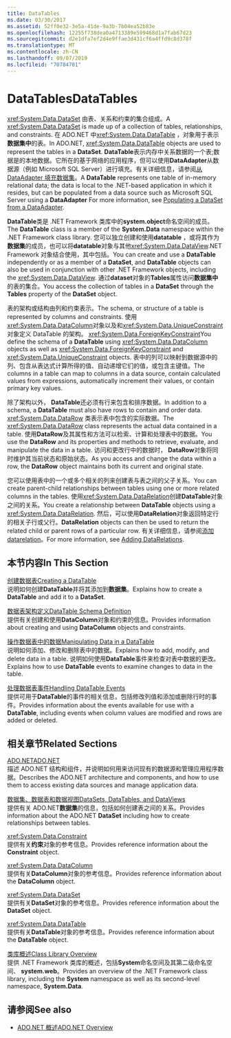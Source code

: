 ```yaml
---
title: DataTables
ms.date: 03/30/2017
ms.assetid: 52ff0e32-3e5a-41de-9a3b-7b04ea52b83e
ms.openlocfilehash: 12255f738dea0a4713389e599468d1a7fab67d23
ms.sourcegitcommit: d2e1dfa7ef2d4e9ffae3d431cf6a4ffd9c8d378f
ms.translationtype: MT
ms.contentlocale: zh-CN
ms.lasthandoff: 09/07/2019
ms.locfileid: "70784701"
---
```

# <a name="datatables"></a><span data-ttu-id="bc350-102">DataTables</span><span class="sxs-lookup"><span data-stu-id="bc350-102">DataTables</span></span>
<span data-ttu-id="bc350-103"><xref:System.Data.DataSet> 由表、关系和约束的集合组成。</span><span class="sxs-lookup"><span data-stu-id="bc350-103">A <xref:System.Data.DataSet> is made up of a collection of tables, relationships, and constraints.</span></span> <span data-ttu-id="bc350-104">在 ADO.NET 中<xref:System.Data.DataTable> ，对象用于表示**数据集中**的表。</span><span class="sxs-lookup"><span data-stu-id="bc350-104">In ADO.NET, <xref:System.Data.DataTable> objects are used to represent the tables in a **DataSet**.</span></span> <span data-ttu-id="bc350-105">**DataTable**表示内存中关系数据的一个表;数据是的本地数据。它所在的基于网络的应用程序，但可以使用**DataAdapter**从数据源（例如 Microsoft SQL Server）进行填充。有关详细信息，请参阅[从 DataAdapter 填充数据集](../populating-a-dataset-from-a-dataadapter.md)。</span><span class="sxs-lookup"><span data-stu-id="bc350-105">A **DataTable** represents one table of in-memory relational data; the data is local to the .NET-based application in which it resides, but can be populated from a data source such as Microsoft SQL Server using a **DataAdapter** For more information, see [Populating a DataSet from a DataAdapter](../populating-a-dataset-from-a-dataadapter.md).</span></span>  
  
 <span data-ttu-id="bc350-106">**DataTable**类是 .NET Framework 类库中的**system.object**命名空间的成员。</span><span class="sxs-lookup"><span data-stu-id="bc350-106">The **DataTable** class is a member of the **System.Data** namespace within the .NET Framework class library.</span></span> <span data-ttu-id="bc350-107">您可以独立创建和使用**datatable** ，或将其作为**数据集**的成员，也可以将**datatable**对象与其他<xref:System.Data.DataView>.NET Framework 对象结合使用，其中包括。</span><span class="sxs-lookup"><span data-stu-id="bc350-107">You can create and use a **DataTable** independently or as a member of a **DataSet**, and **DataTable** objects can also be used in conjunction with other .NET Framework objects, including the <xref:System.Data.DataView>.</span></span> <span data-ttu-id="bc350-108">通过**dataset**对象的**Tables**属性访问**数据集中**的表的集合。</span><span class="sxs-lookup"><span data-stu-id="bc350-108">You access the collection of tables in a **DataSet** through the **Tables** property of the **DataSet** object.</span></span>  
  
 <span data-ttu-id="bc350-109">表的架构或结构由列和约束表示。</span><span class="sxs-lookup"><span data-stu-id="bc350-109">The schema, or structure of a table is represented by columns and constraints.</span></span> <span data-ttu-id="bc350-110">使用 <xref:System.Data.DataColumn>对象以及和<xref:System.Data.UniqueConstraint>对象定义 DataTable 的架构。 <xref:System.Data.ForeignKeyConstraint></span><span class="sxs-lookup"><span data-stu-id="bc350-110">You define the schema of a **DataTable** using <xref:System.Data.DataColumn> objects as well as <xref:System.Data.ForeignKeyConstraint> and <xref:System.Data.UniqueConstraint> objects.</span></span> <span data-ttu-id="bc350-111">表中的列可以映射到数据源中的列、包含从表达式计算所得的值、自动递增它们的值，或包含主键值。</span><span class="sxs-lookup"><span data-stu-id="bc350-111">The columns in a table can map to columns in a data source, contain calculated values from expressions, automatically increment their values, or contain primary key values.</span></span>  
  
 <span data-ttu-id="bc350-112">除了架构以外， **DataTable**还必须有行来包含和排序数据。</span><span class="sxs-lookup"><span data-stu-id="bc350-112">In addition to a schema, a **DataTable** must also have rows to contain and order data.</span></span> <span data-ttu-id="bc350-113"><xref:System.Data.DataRow> 类表示表中包含的实际数据。</span><span class="sxs-lookup"><span data-stu-id="bc350-113">The <xref:System.Data.DataRow> class represents the actual data contained in a table.</span></span> <span data-ttu-id="bc350-114">使用**DataRow**及其属性和方法可以检索、计算和处理表中的数据。</span><span class="sxs-lookup"><span data-stu-id="bc350-114">You use the **DataRow** and its properties and methods to retrieve, evaluate, and manipulate the data in a table.</span></span> <span data-ttu-id="bc350-115">访问和更改行中的数据时， **DataRow**对象将同时维护其当前状态和原始状态。</span><span class="sxs-lookup"><span data-stu-id="bc350-115">As you access and change the data within a row, the **DataRow** object maintains both its current and original state.</span></span>  
  
 <span data-ttu-id="bc350-116">您可以使用表中的一个或多个相关的列来创建表与表之间的父子关系。</span><span class="sxs-lookup"><span data-stu-id="bc350-116">You can create parent-child relationships between tables using one or more related columns in the tables.</span></span> <span data-ttu-id="bc350-117">使用<xref:System.Data.DataRelation>创建**DataTable**对象之间的关系。</span><span class="sxs-lookup"><span data-stu-id="bc350-117">You create a relationship between **DataTable** objects using a <xref:System.Data.DataRelation>.</span></span> <span data-ttu-id="bc350-118">然后，可以使用**DataRelation**对象返回特定行的相关子行或父行。</span><span class="sxs-lookup"><span data-stu-id="bc350-118">**DataRelation** objects can then be used to return the related child or parent rows of a particular row.</span></span> <span data-ttu-id="bc350-119">有关详细信息，请参阅[添加 datarelation](adding-datarelations.md)。</span><span class="sxs-lookup"><span data-stu-id="bc350-119">For more information, see [Adding DataRelations](adding-datarelations.md).</span></span>  
  
## <a name="in-this-section"></a><span data-ttu-id="bc350-120">本节内容</span><span class="sxs-lookup"><span data-stu-id="bc350-120">In This Section</span></span>  
 [<span data-ttu-id="bc350-121">创建数据表</span><span class="sxs-lookup"><span data-stu-id="bc350-121">Creating a DataTable</span></span>](creating-a-datatable.md)  
 <span data-ttu-id="bc350-122">说明如何创建**DataTable**并将其添加到**数据集**。</span><span class="sxs-lookup"><span data-stu-id="bc350-122">Explains how to create a **DataTable** and add it to a **DataSet**.</span></span>  
  
 [<span data-ttu-id="bc350-123">数据表架构定义</span><span class="sxs-lookup"><span data-stu-id="bc350-123">DataTable Schema Definition</span></span>](datatable-schema-definition.md)  
 <span data-ttu-id="bc350-124">提供有关创建和使用**DataColumn**对象和约束的信息。</span><span class="sxs-lookup"><span data-stu-id="bc350-124">Provides information about creating and using **DataColumn** objects and constraints.</span></span>  
  
 [<span data-ttu-id="bc350-125">操作数据表中的数据</span><span class="sxs-lookup"><span data-stu-id="bc350-125">Manipulating Data in a DataTable</span></span>](manipulating-data-in-a-datatable.md)  
 <span data-ttu-id="bc350-126">说明如何添加、修改和删除表中的数据。</span><span class="sxs-lookup"><span data-stu-id="bc350-126">Explains how to add, modify, and delete data in a table.</span></span> <span data-ttu-id="bc350-127">说明如何使用**DataTable**事件来检查对表中数据的更改。</span><span class="sxs-lookup"><span data-stu-id="bc350-127">Explains how to use **DataTable** events to examine changes to data in the table.</span></span>  
  
 [<span data-ttu-id="bc350-128">处理数据表事件</span><span class="sxs-lookup"><span data-stu-id="bc350-128">Handling DataTable Events</span></span>](handling-datatable-events.md)  
 <span data-ttu-id="bc350-129">提供可用于**DataTable**的事件的相关信息，包括修改列值和添加或删除行时的事件。</span><span class="sxs-lookup"><span data-stu-id="bc350-129">Provides information about the events available for use with a **DataTable**, including events when column values are modified and rows are added or deleted.</span></span>  
  
## <a name="related-sections"></a><span data-ttu-id="bc350-130">相关章节</span><span class="sxs-lookup"><span data-stu-id="bc350-130">Related Sections</span></span>  
 [<span data-ttu-id="bc350-131">ADO.NET</span><span class="sxs-lookup"><span data-stu-id="bc350-131">ADO.NET</span></span>](../index.md)  
 <span data-ttu-id="bc350-132">描述 ADO.NET 结构和组件，并说明如何用来访问现有的数据源和管理应用程序数据。</span><span class="sxs-lookup"><span data-stu-id="bc350-132">Describes the ADO.NET architecture and components, and how to use them to access existing data sources and manage application data.</span></span>  
  
 [<span data-ttu-id="bc350-133">数据集、数据表和数据视图</span><span class="sxs-lookup"><span data-stu-id="bc350-133">DataSets, DataTables, and DataViews</span></span>](index.md)  
 <span data-ttu-id="bc350-134">提供有关 ADO.NET**数据集**的信息，包括如何创建表之间的关系。</span><span class="sxs-lookup"><span data-stu-id="bc350-134">Provides information about the ADO.NET **DataSet** including how to create relationships between tables.</span></span>  
  
 <xref:System.Data.Constraint>  
 <span data-ttu-id="bc350-135">提供有关**约束**对象的参考信息。</span><span class="sxs-lookup"><span data-stu-id="bc350-135">Provides reference information about the **Constraint** object.</span></span>  
  
 <xref:System.Data.DataColumn>  
 <span data-ttu-id="bc350-136">提供有关**DataColumn**对象的参考信息。</span><span class="sxs-lookup"><span data-stu-id="bc350-136">Provides reference information about the **DataColumn** object.</span></span>  
  
 <xref:System.Data.DataSet>  
 <span data-ttu-id="bc350-137">提供有关**DataSet**对象的参考信息。</span><span class="sxs-lookup"><span data-stu-id="bc350-137">Provides reference information about the **DataSet** object.</span></span>  
  
 <xref:System.Data.DataTable>  
 <span data-ttu-id="bc350-138">提供有关**DataTable**对象的参考信息。</span><span class="sxs-lookup"><span data-stu-id="bc350-138">Provides reference information about the **DataTable** object.</span></span>  
  
 [<span data-ttu-id="bc350-139">类库概述</span><span class="sxs-lookup"><span data-stu-id="bc350-139">Class Library Overview</span></span>](../../../../standard/class-library-overview.md)  
 <span data-ttu-id="bc350-140">提供 .NET Framework 类库的概述，包括**System**命名空间及其第二级命名空间、 **system.web**。</span><span class="sxs-lookup"><span data-stu-id="bc350-140">Provides an overview of the .NET Framework class library, including the **System** namespace as well as its second-level namespace, **System.Data**.</span></span>  
  
## <a name="see-also"></a><span data-ttu-id="bc350-141">请参阅</span><span class="sxs-lookup"><span data-stu-id="bc350-141">See also</span></span>

- [<span data-ttu-id="bc350-142">ADO.NET 概述</span><span class="sxs-lookup"><span data-stu-id="bc350-142">ADO.NET Overview</span></span>](../ado-net-overview.md)
